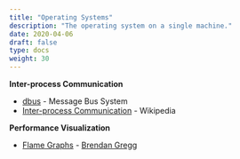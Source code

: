 ```yaml
---
title: "Operating Systems"
description: "The operating system on a single machine."
date: 2020-04-06
draft: false
type: docs
weight: 30
---
```


**Inter-process Communication**
* [dbus](https://www.freedesktop.org/wiki/Software/dbus/) - Message Bus System
* [Inter-process Communication](https://en.wikipedia.org/wiki/Inter-process_communication) - Wikipedia

**Performance Visualization**
* [Flame Graphs](http://www.brendangregg.com/flamegraphs.html) - [Brendan Gregg](http://www.brendangregg.com/)
